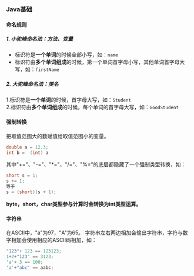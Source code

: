 ### Java基础

#### <div class = "a">命名规则</div>

##### 1. 小驼峰命名法：方法、变量
- 标识符是**一个单词**的时候全部小写，如：`name` 
- 标识符由**多个单词组成**的时候，第一个单词首字母小写，其他单词首字母大写，如：`firstName`

##### 2. 大驼峰命名法：类名
1.标识符是**一个单词**的时候，首字母大写，如：`Student`  
2.标识符由**多个单词组成**的时候，每个单词的首字母大写，如：`GoodStudent`

#### <div class = "a">强制转换</div>
把取值范围大的数赋值给取值范围小的变量。
```java
double a = 12.3;
int b =  (int) a
```
其中"+="、"-="、"*="、"/="、"%="的底层都隐藏了一个强制类型转换，如：
```java
short s = 1;
s += 1;
等于
s = (short)(s + 1);
```
**byte，short，char类型参与计算时会转换为int类型运算。**

#### <div class = "a">字符串</div>
在ASCII中，"a"为97，"A"为65。
字符串左右两边相加会输出字符串，字符与数字相加会使用相应的ASCII码相加，如：
```java
"123"+ 123 == 123123;
1+2+"123" == 3123;
'a'+ 3 == 100;
'a'+"abc" == aabc;
```

